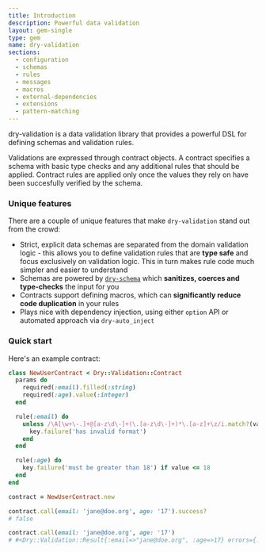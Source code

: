 ```yaml
---
title: Introduction
description: Powerful data validation
layout: gem-single
type: gem
name: dry-validation
sections:
  - configuration
  - schemas
  - rules
  - messages
  - macros
  - external-dependencies
  - extensions
  - pattern-matching
---
```


dry-validation is a data validation library that provides a powerful DSL for defining schemas and validation rules.

Validations are expressed through contract objects. A contract specifies a schema with basic type checks and any additional rules that should be applied. Contract rules are applied only once the values they rely on have been succesfully verified by the schema.

### Unique features

There are a couple of unique features that make `dry-validation` stand out from the crowd:

- Strict, explicit data schemas are separated from the domain validation logic - this allows you to define validation rules that are **type safe** and focus exclusively on validation logic. This in turn makes rule code much simpler and easier to understand
- Schemas are powered by [`dry-schema`](/gems/dry-schema) which **sanitizes, coerces and type-checks** the input for you
- Contracts support defining macros, which can **significantly reduce code duplication** in your rules
- Plays nice with dependency injection, using either `option` API or automated approach via `dry-auto_inject`

### Quick start

Here's an example contract:

```ruby
class NewUserContract < Dry::Validation::Contract
  params do
    required(:email).filled(:string)
    required(:age).value(:integer)
  end

  rule(:email) do
    unless /\A[\w+\-.]+@[a-z\d\-]+(\.[a-z\d\-]+)*\.[a-z]+\z/i.match?(value)
      key.failure('has invalid format')
    end
  end

  rule(:age) do
    key.failure('must be greater than 18') if value <= 18
  end
end

contract = NewUserContract.new

contract.call(email: 'jane@doe.org', age: '17').success?
# false

contract.call(email: 'jane@doe.org', age: '17')
# #<Dry::Validation::Result{:email=>"jane@doe.org", :age=>17} errors={:age=>["must be greater than 18"]}>
```
